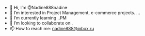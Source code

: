 - 👋 Hi, I’m @Nadine888nadine
- 👀 I’m interested in Project Management, e-commerce projects. ...
- 🌱 I’m currently learning ..PM
- 💞️ I’m looking to collaborate on .
- 📫 How to reach me: nadine888@inbox.ru 

<!---
Nadine888nadine/Nadine888nadine is a ✨ special ✨ repository because its `README.md` (this file) appears on your GitHub profile.
You can click the Preview link to take a look at your changes.
--->
